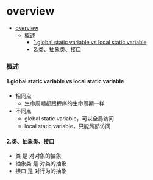 # overview


<!-- @import "[TOC]" {cmd="toc" depthFrom=1 depthTo=6 orderedList=false} -->

<!-- code_chunk_output -->

- [overview](#overview)
    - [概述](#概述)
      - [1.global static variable vs local static variable](#1global-static-variable-vs-local-static-variable)
      - [2.类、抽象类、接口](#2类-抽象类-接口)

<!-- /code_chunk_output -->


### 概述

#### 1.global static variable vs local static variable

* 相同点
    * 生命周期都跟程序的生命周期一样
* 不同点
    * global static variable，可以全局访问
    * local static variable，只能局部访问

#### 2.类、抽象类、接口

* 类 是 对对象的抽象
* 抽象类 是 对类的抽象
* 接口 是 对行为的抽象

